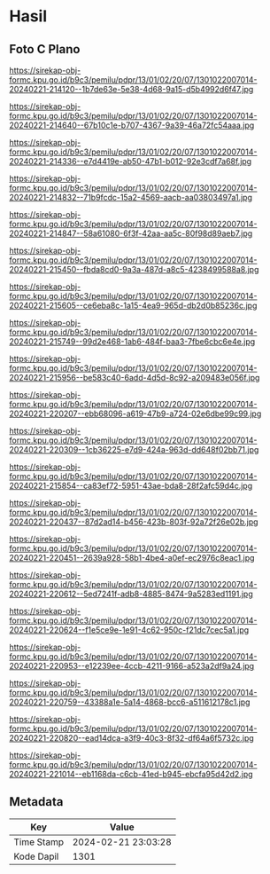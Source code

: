 # Hasil

## Foto C Plano

https://sirekap-obj-formc.kpu.go.id/b9c3/pemilu/pdpr/13/01/02/20/07/1301022007014-20240221-214120--1b7de63e-5e38-4d68-9a15-d5b4992d6f47.jpg

https://sirekap-obj-formc.kpu.go.id/b9c3/pemilu/pdpr/13/01/02/20/07/1301022007014-20240221-214640--67b10c1e-b707-4367-9a39-46a72fc54aaa.jpg

https://sirekap-obj-formc.kpu.go.id/b9c3/pemilu/pdpr/13/01/02/20/07/1301022007014-20240221-214336--e7d4419e-ab50-47b1-b012-92e3cdf7a68f.jpg

https://sirekap-obj-formc.kpu.go.id/b9c3/pemilu/pdpr/13/01/02/20/07/1301022007014-20240221-214832--71b9fcdc-15a2-4569-aacb-aa03803497a1.jpg

https://sirekap-obj-formc.kpu.go.id/b9c3/pemilu/pdpr/13/01/02/20/07/1301022007014-20240221-214847--58a61080-6f3f-42aa-aa5c-80f98d89aeb7.jpg

https://sirekap-obj-formc.kpu.go.id/b9c3/pemilu/pdpr/13/01/02/20/07/1301022007014-20240221-215450--fbda8cd0-9a3a-487d-a8c5-4238499588a8.jpg

https://sirekap-obj-formc.kpu.go.id/b9c3/pemilu/pdpr/13/01/02/20/07/1301022007014-20240221-215605--ce6eba8c-1a15-4ea9-965d-db2d0b85236c.jpg

https://sirekap-obj-formc.kpu.go.id/b9c3/pemilu/pdpr/13/01/02/20/07/1301022007014-20240221-215749--99d2e468-1ab6-484f-baa3-7fbe6cbc6e4e.jpg

https://sirekap-obj-formc.kpu.go.id/b9c3/pemilu/pdpr/13/01/02/20/07/1301022007014-20240221-215956--be583c40-6add-4d5d-8c92-a209483e056f.jpg

https://sirekap-obj-formc.kpu.go.id/b9c3/pemilu/pdpr/13/01/02/20/07/1301022007014-20240221-220207--ebb68096-a619-47b9-a724-02e6dbe99c99.jpg

https://sirekap-obj-formc.kpu.go.id/b9c3/pemilu/pdpr/13/01/02/20/07/1301022007014-20240221-220309--1cb36225-e7d9-424a-963d-dd648f02bb71.jpg

https://sirekap-obj-formc.kpu.go.id/b9c3/pemilu/pdpr/13/01/02/20/07/1301022007014-20240221-215854--ca83ef72-5951-43ae-bda8-28f2afc59d4c.jpg

https://sirekap-obj-formc.kpu.go.id/b9c3/pemilu/pdpr/13/01/02/20/07/1301022007014-20240221-220437--87d2ad14-b456-423b-803f-92a72f26e02b.jpg

https://sirekap-obj-formc.kpu.go.id/b9c3/pemilu/pdpr/13/01/02/20/07/1301022007014-20240221-220451--2639a928-58b1-4be4-a0ef-ec2976c8eac1.jpg

https://sirekap-obj-formc.kpu.go.id/b9c3/pemilu/pdpr/13/01/02/20/07/1301022007014-20240221-220612--5ed7241f-adb8-4885-8474-9a5283ed1191.jpg

https://sirekap-obj-formc.kpu.go.id/b9c3/pemilu/pdpr/13/01/02/20/07/1301022007014-20240221-220624--f1e5ce9e-1e91-4c62-950c-f21dc7cec5a1.jpg

https://sirekap-obj-formc.kpu.go.id/b9c3/pemilu/pdpr/13/01/02/20/07/1301022007014-20240221-220953--e12239ee-4ccb-4211-9166-a523a2df9a24.jpg

https://sirekap-obj-formc.kpu.go.id/b9c3/pemilu/pdpr/13/01/02/20/07/1301022007014-20240221-220759--43388a1e-5a14-4868-bcc6-a511612178c1.jpg

https://sirekap-obj-formc.kpu.go.id/b9c3/pemilu/pdpr/13/01/02/20/07/1301022007014-20240221-220820--ead14dca-a3f9-40c3-8f32-df64a6f5732c.jpg

https://sirekap-obj-formc.kpu.go.id/b9c3/pemilu/pdpr/13/01/02/20/07/1301022007014-20240221-221014--eb1168da-c6cb-41ed-b945-ebcfa95d42d2.jpg


## Metadata

| Key        | Value               |
| ---------- | ------------------- |
| Time Stamp | 2024-02-21 23:03:28 |
| Kode Dapil | 1301                |



